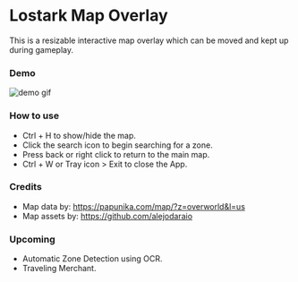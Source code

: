 # Lostark Map Overlay

This is a resizable interactive map overlay which can be moved and kept up during gameplay.

### Demo

![demo gif](https://media.giphy.com/media/1PeWaCfWyTZAZ7V3QF/giphy.gif)

### How to use

- Ctrl + H to show/hide the map.
- Click the search icon to begin searching for a zone.
- Press back or right click to return to the main map.
- Ctrl + W or Tray icon > Exit to close the App.

### Credits

- Map data by: https://papunika.com/map/?z=overworld&l=us
- Map assets by: https://github.com/alejodaraio

### Upcoming 
- Automatic Zone Detection using OCR.
- Traveling Merchant.
